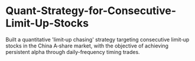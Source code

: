 # Quant-Strategy-for-Consecutive-Limit-Up-Stocks
Built a quantitative 'limit‑up chasing' strategy targeting consecutive limit‑up stocks in the China A‑share market, with the objective of achieving persistent alpha through daily-frequency timing trades.
